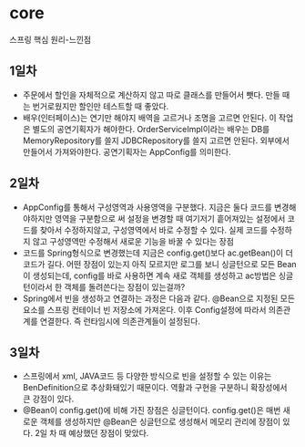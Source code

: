 # core
스프링 핵심 원리-느낀점

## 1일차
- 주문에서 할인을 자체적으로 계산하지 않고 따로 클래스를 만들어서 뺏다.
  만들 때는 번거로웠지만 할인만 테스트할 때 좋았다.
- 배우(인터페이스)는 연기만 해야지 배역을 고르거나 조명을 고르면 안된다. 이 작업은 별도의 공연기획자가 해야한다.
  OrderServiceImpl이라는 배우는 DB를 MemoryRepository를 쓸지 JDBCRepository를 쓸지 고르면 안된다. 외부에서 만들어서 가져와야한다.
  공연기획자는 AppConfig를 의미한다.

## 2일차
- AppConfig를 통해서 구성영역과 사용영역을 구분했다. 지금은 둘다 코드를 변경해야하지만 영역을 구분함으로 써 설정을 변경할 때 여기저기 흩어져있는 설정에서 코드를 찾아서 수정하지않고, 구성영역에서 바로 수정할 수 있다. 실제 코드를 수정하지 않고 구성영역만 수정해서 새로운 기능을 바꿀 수 있다는 장점
- 코드를 Spring형식으로 변경했는데 지금은 config.get()보다 ac.getBean()이 더 코드가 길다. 어떤 장점이 있는지 아직 모르지만 로그를 보니 싱글턴으로 모든 Bean이 생성되는데, config를 바로 사용하면 계속 새로 객체를 생성하고 ac방법은 싱글턴이라서 한 객체를 돌려쓴다는 장점이 있는걸까?
- Spring에서 빈을 생성하고 연결하는 과정은 다음과 같다. @Bean으로 지정된 모든 요소를 스프링 컨테이너 빈 저장소에 가져온다. 이후 Config설정에 따라서 의존관계를 연결한다. 즉 런타임시에 의존관계들이 설정된다.

## 3일차
- 스프링에서 xml, JAVA코드 등 다양한 방식으로 빈을 설정할 수 있는 이유는 BenDefinition으로 추상화돼있기 때문이다. 역활과 구현을 구분하니 확장성에서 큰 강점이 있다.
- @Bean이 config.get()에 비해 가진 장점은 싱글턴이다. config.get()은 매번 새로운 객체를 생성하지만 @Bean은 싱글턴으로 생성해서 메모리 관리에 장점이 있다. 2일 차 때 예상했던 장점이 맞았다.

